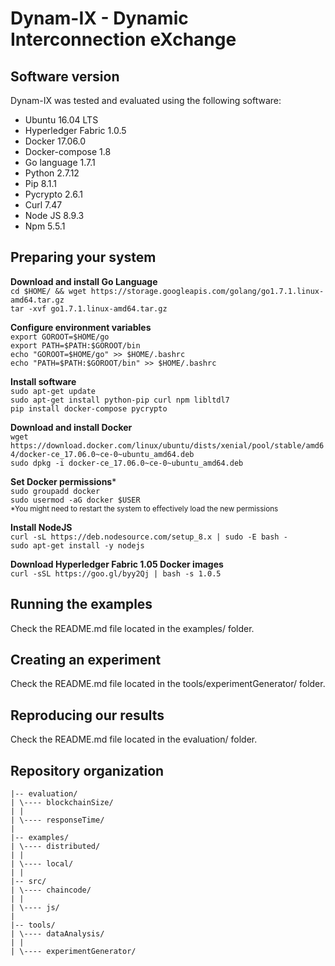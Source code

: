 # Dynam-IX - Dynamic Interconnection eXchange

Software version
---------------
Dynam-IX was tested and evaluated using the following software:

* Ubuntu 16.04 LTS <br/>
* Hyperledger Fabric 1.0.5 <br/>
* Docker 17.06.0 <br/>
* Docker-compose 1.8 <br/>
* Go language 1.7.1 <br/>
* Python 2.7.12 <br/>
* Pip 8.1.1 <br/>
* Pycrypto 2.6.1 <br/>
* Curl 7.47 <br/>
* Node JS 8.9.3 <br/>
* Npm 5.5.1 <br/>

Preparing your system
--------------
**Download and install Go Language**<br/>
`cd $HOME/ && wget https://storage.googleapis.com/golang/go1.7.1.linux-amd64.tar.gz`<br/>
`tar -xvf go1.7.1.linux-amd64.tar.gz`<br/>

**Configure environment variables** <br/>
`export GOROOT=$HOME/go` <br/>
`export PATH=$PATH:$GOROOT/bin`<br/>
`echo "GOROOT=$HOME/go" >> $HOME/.bashrc`<br/>
`echo "PATH=$PATH:$GOROOT/bin" >> $HOME/.bashrc`<br/>

**Install software**<br/>
`sudo apt-get update`<br/>
`sudo apt-get install python-pip curl npm libltdl7`<br/>
`pip install docker-compose pycrypto`<br/>

**Download and install Docker**<br/>
`wget https://download.docker.com/linux/ubuntu/dists/xenial/pool/stable/amd64/docker-ce_17.06.0~ce-0~ubuntu_amd64.deb`<br/>
`sudo dpkg -i docker-ce_17.06.0~ce-0~ubuntu_amd64.deb`<br/>

**Set Docker permissions***<br/>
`sudo groupadd docker`<br/>
`sudo usermod -aG docker $USER`<br/>
<small> *You might need to restart the system to effectively load the new permissions </small>

**Install NodeJS**<br/>
`curl -sL https://deb.nodesource.com/setup_8.x | sudo -E bash -`<br/>
`sudo apt-get install -y nodejs`<br/>

**Download Hyperledger Fabric 1.05 Docker images**<br/>
`curl -sSL https://goo.gl/byy2Qj | bash -s 1.0.5`<br/>

Running the examples
--------------
Check the README.md file located in the examples/ folder.

Creating an experiment
--------------
Check the README.md file located in the tools/experimentGenerator/ folder.

Reproducing our results
--------------
Check the README.md file located in the evaluation/ folder.

Repository organization
----------------
    |-- evaluation/
    | \---- blockchainSize/
    | |   
    | \---- responseTime/
    |
    |-- examples/
    | \---- distributed/
    | |   
    | \---- local/
    | |   
    |-- src/
    | \---- chaincode/
    | |   
    | \---- js/
    |
    |-- tools/
    | \---- dataAnalysis/
    | |   
    | \---- experimentGenerator/
